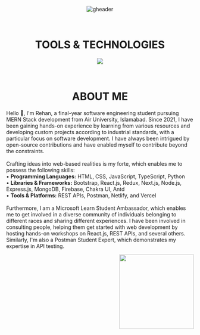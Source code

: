 <div align="center" width="50">
  
![gheader](https://iili.io/HO2glqX.jpg)
  
<div align="center">
  
<!--- a bit of vertical space & languages text --->
<div>&nbsp;</div>
<h1 align="center">
TOOLS & TECHNOLOGIES
</h1>

<div></div>
  
<!--- language icons --->
<p align="center">
<a href="https://skillicons.dev">
<img src="https://skillicons.dev/icons?i=html,css,sass,bootstrap,js,python,react,nextjs,typescript,redux,regex,nodejs,expressjs,mongodb,firebase,postman,netlify,vercel" /></a></p>
 
<div>&nbsp;</div>

<h1 align="center">
ABOUT ME
</h1>	

<div>
<p align="left">
Hello 👋, I'm Rehan, a final-year software engineering student pursuing MERN Stack development from Air University, Islamabad. Since 2021, I have been gaining hands-on experience by learning from various resources and developing custom projects according to industrial standards, with a particular focus on software development. I have always been intrigued by open-source contributions and have enabled myself to contribute beyond the constraints.<br><br>
Crafting ideas into web-based realities is my forte, which enables me to possess the following skills:<br>
• <b>Programming Languages:</b> HTML, CSS, JavaScript, TypeScript, Python<br>
• <b>Libraries & Frameworks:</b> Bootstrap, React.js, Redux, Next.js, Node.js, Express.js, MongoDB, Firebase, Chakra UI, Antd<br>
• <b>Tools & Platforms:</b> REST APIs, Postman, Netlify, and Vercel<br><br>
Furthermore, I am a Microsoft Learn Student Ambassador, which enables me to get involved in a diverse community of individuals belonging to different races and sharing different experiences. I have been involved in consulting people, helping them get started with web development by hosting hands-on workshops on React.js, REST APIs, and several others. Similarly, I'm also a Postman Student Expert, which demonstrates my expertise in API testing.  
</p>	
</div>
<div align="right">
<img src="https://iili.io/Hkr7GMQ.webp" width="200" height="200"/>
<div/>
